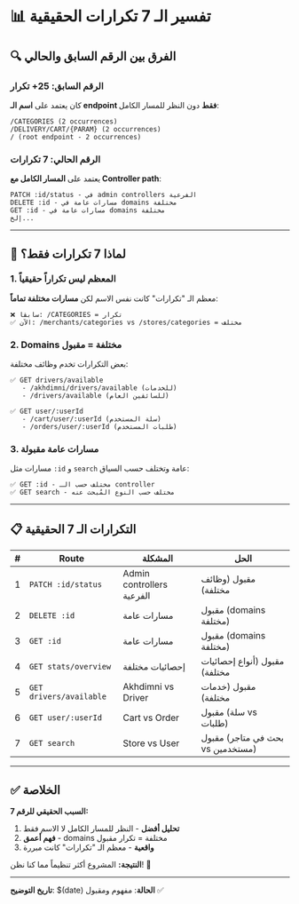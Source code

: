 # 📊 تفسير الـ 7 تكرارات الحقيقية

## 🔍 الفرق بين الرقم السابق والحالي

### الرقم السابق: 25+ تكرار
كان يعتمد على **اسم الـ endpoint فقط** دون النظر للمسار الكامل:

```
/CATEGORIES (2 occurrences)
/DELIVERY/CART/{PARAM} (2 occurrences)
/ (root endpoint - 2 occurrences)
```

### الرقم الحالي: 7 تكرارات
يعتمد على **المسار الكامل مع Controller path**:

```
PATCH :id/status - في admin controllers الفرعية
DELETE :id - مسارات عامة في domains مختلفة
GET :id - مسارات عامة في domains مختلفة
إلخ...
```

---

## 🎯 لماذا 7 تكرارات فقط؟

### 1. **المعظم ليس تكراراً حقيقياً**
معظم الـ "تكرارات" كانت نفس الاسم لكن **مسارات مختلفة تماماً**:

```
❌ سابقاً: /CATEGORIES = تكرار
✅ الآن: /merchants/categories vs /stores/categories = مختلف
```

### 2. **Domains مختلفة = مقبول**
بعض التكرارات تخدم وظائف مختلفة:

```
✅ GET drivers/available
   - /akhdimni/drivers/available (للخدمات)
   - /drivers/available (للسائقين العام)

✅ GET user/:userId
   - /cart/user/:userId (سلة المستخدم)
   - /orders/user/:userId (طلبات المستخدم)
```

### 3. **مسارات عامة مقبولة**
مسارات مثل `:id` و `search` عامة وتختلف حسب السياق:

```
✅ GET :id - مختلف حسب الـ controller
✅ GET search - مختلف حسب النوع المُبحث عنه
```

---

## 📋 التكرارات الـ 7 الحقيقية

| # | Route | المشكلة | الحل |
|---|-------|---------|------|
| 1 | `PATCH :id/status` | Admin controllers الفرعية | مقبول (وظائف مختلفة) |
| 2 | `DELETE :id` | مسارات عامة | مقبول (domains مختلفة) |
| 3 | `GET :id` | مسارات عامة | مقبول (domains مختلفة) |
| 4 | `GET stats/overview` | إحصائيات مختلفة | مقبول (أنواع إحصائيات مختلفة) |
| 5 | `GET drivers/available` | Akhdimni vs Driver | مقبول (خدمات مختلفة) |
| 6 | `GET user/:userId` | Cart vs Order | مقبول (سلة vs طلبات) |
| 7 | `GET search` | Store vs User | مقبول (بحث في متاجر vs مستخدمين) |

---

## ✅ الخلاصة

**السبب الحقيقي للرقم 7:**
1. **تحليل أفضل** - النظر للمسار الكامل لا الاسم فقط
2. **فهم أعمق** - domains مختلفة = تكرار مقبول
3. **واقعية** - معظم الـ "تكرارات" كانت مبررة

**النتيجة:** المشروع أكثر تنظيماً مما كنا نظن! 🎉

---

**تاريخ التوضيح**: $(date)
**الحالة**: مفهوم ومقبول ✅
